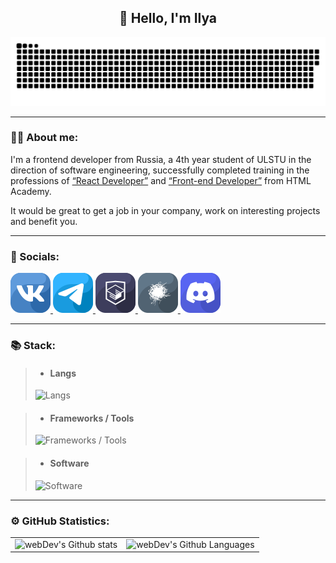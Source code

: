 <h2 align="center">👋 Hello, I'm Ilya</h2>

<p align="center">
 <img width="600" src="assets/github-snake.svg" alt="snake"/>
</p>

---

### 👨‍💻 About me:

<p>I'm a frontend developer from Russia, a 4th year student of ULSTU in the direction of software engineering, successfully completed training in the professions of <a href="https://assets.htmlacademy.ru/certificates/profession/47/1564353.pdf" target="_blank">“React Developer”</a> and <a href="https://assets.htmlacademy.ru/certificates/profession/39/1564353.pdf" target="_blank">“Front-end Developer”</a> from HTML Academy.</p>

<p>It would be great to get a job in your company, work on interesting projects and benefit you.</p>

---

### 🤝 Socials:

<div>
    <a href="https://vk.com/id163536784" target="_blank">
        <img src="assets/icons/vk.svg" alt="vk">
    </a>
    <a href="https://t.me/Lipatov1" target="_blank">
        <img src="assets/icons/tg.svg" alt="tg">
    </a>
    <a href="https://htmlacademy.ru/profile/lipatov" target="_blank">
        <img src="assets/icons/htmlacademy.svg" alt="htmlacademy">
    </a>
    <a href="https://career.habr.com/ilya73" target="_blank">
        <img src="assets/icons/habr.svg" alt="habr">
    </a>
    <a href="https://discordapp.com/users/344921578938695681" target="_blank">
        <img src="assets/icons/discord.svg" alt="discord">
    </a>
</div>

---

### 📚 Stack:
> - <h4>Langs</h4>
> <img height="32" alt="Langs" src="https://skillicons.dev/icons?i=ts,js,html,css,cs,cpp,py,java&line=7"/>

> - <h4>Frameworks / Tools</h4>
> <img height="32" alt="Frameworks / Tools" src="https://skillicons.dev/icons?i=react,nextjs,redux,jest,tailwind,sass,webpack,vite,linux,docker,git,gulp"/>

> - <h4>Software</h4>
> <img height="32" alt="Software" src="https://skillicons.dev/icons?i=figma,ps,idea,vscode,visualstudio,postman"/>

---

### ⚙️ GitHub Statistics:

<table>
  <tr>
    <td>
      <img src="http://github-readme-streak-stats.herokuapp.com?user=Lipatov1&theme=dark&background=000000" alt="webDev's Github stats" />
    </td>
    <td>
      <img height="195px" alt="webDev's Github Languages" src="https://github-readme-stats-sigma-five.vercel.app/api/top-langs/?username=Lipatov1&layout=compact&theme=vision-friendly-dark" />
    </td>
  </tr>
</table>
